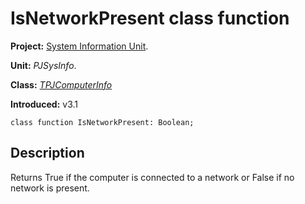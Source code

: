 # IsNetworkPresent class function #

**Project:** [System Information Unit](SystemInformationUnit.md).

**Unit:** _PJSysInfo_.

**Class:** _[TPJComputerInfo](TPJComputerInfo.md)_

**Introduced:** v3.1

```
class function IsNetworkPresent: Boolean;
```

## Description ##

Returns True if the computer is connected to a network or False if no network is present.